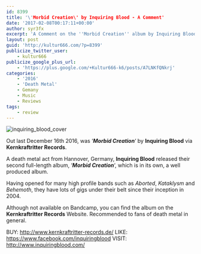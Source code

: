 ```yaml
---
id: 8399
title: '\'Morbid Creation\' by Inquiring Blood - A Comment'
date: '2017-02-08T00:17:11+00:00'
author: syr3fx
excerpt: 'A Comment on the ''Morbid Creation'' album by Inquiring Blood (2016).'
layout: post
guid: 'http://kultur666.com/?p=8399'
publicize_twitter_user:
    - kultur666
publicize_google_plus_url:
    - 'https://plus.google.com/+Kultur666-k6/posts/A7LNKfQNkrj'
categories:
    - '2016'
    - 'Death Metal'
    - Gemany
    - Music
    - Reviews
tags:
    - review
---
```


![inquiring_blood_cover](http://localhost:8080/wp-content/uploads/2017/02/inquiring_blood_cover.jpg?w=680)

Out last December 16th 2016, was ‘***Morbid Creation***‘ by **Inquiring Blood** via **Kernkraftritter Records**.

A death metal act from Hannover, Germany, **Inquiring Blood** released their second full-length album, ‘***Morbid Creation***‘, which is in its own, a well produced album.

Having opened for many high profile bands such as *Aborted*, *Kataklysm* and *Behemoth*, they have lots of gigs under their belt since their inception in 2004.

Although not available on Bandcamp, you can find the album on the **Kernkraftritter Records** Website. Recommended to fans of death metal in general.

BUY: <http://www.kernkraftritter-records.de/>
LIKE: <https://www.facebook.com/inquiringblood>
VISIT: <http://www.inquiringblood.com/>